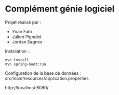 # Complément génie logiciel  

Projet réalisé par :  
- Yoan Fath
- Julien Pignolet 
- Jordan Sagnes


Installation :  
```
mvn install
mvn spring-boot:run
```  

Configuration de la base de données :  
src/main/resources/application.properties

http://localhost:8080/
